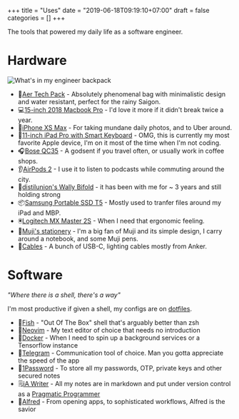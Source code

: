 +++
title = "Uses"
date = "2019-06-18T09:19:10+07:00"
draft = false
categories = []
+++

The tools that powered my daily life as a software engineer.

# Hardware

![What's in my engineer backpack](/images/whatisinmybackpack.jpg)

- 🎒[Aer Tech Pack](https://www.aersf.com/tech-pack-black) - Absolutely phenomenal bag with minimalistic design and water resistant, perfect for the rainy Saigon.
- 💻[15-inch 2018 Macbook Pro](https://www.apple.com/macbook-pro/) - I'd love it more if it didn't break twice a year.
- 📱[iPhone XS Max](https://www.apple.com/iphone-xs/) - For taking mundane daily photos, and to Uber around.
- 📧[11-inch iPad Pro with Smart Keyboard](https://www.apple.com/ipad-pro/) - OMG, this is currently my most favorite Apple device, I'm on it most of the time when I'm not coding.
- 🎧[Bose QC35](https://www.bose.com/en_us/products/headphones/over_ear_headphones/quietcomfort-35-wireless-ii.html) - A godsent if you travel often, or usually work in coffee shops.
- 👂[AirPods 2](https://www.apple.com/airpods/) - I use it to listen to podcasts while commuting around the city.
- 👛[distilunion's Wally Bifold](https://www.distilunion.com/collections/all-wally-wallets/products/wally-bifold?variant=6851039363129) - it has been with me for ~ 3 years and still holding strong
- 📦[Samsung Portable SSD T5](https://www.amazon.com/Samsung-T5-Portable-SSD-MU-PA1T0B/dp/B073H552FJ) - Mostly used to tranfer files around my iPad and MBP.
- 🖲[Logitech MX Master 2S](https://www.amazon.com/Logitech-Wireless-Cross-Computer-Control-Windows/dp/B071Z8RZHG) - When I need that ergonomic feeling.
- 📒[Muji's stationery](https://www.muji.us/store/stationery.html) - I'm a big fan of Muji and its simple design, I carry around a notebook, and some Muji pens.
- 🚠[Cables](http://www.anker.com) - A bunch of USB-C, lighting cables mostly from Anker.

# Software

_"Where there is a shell, there's a way"_

I'm most productive if given a shell, my configs are on [dotfiles](http://github.com/khoi/dotfiles).

- 🐡[Fish](http://fishshell.com/) - "Out Of The Box" shell that's arguably better than zsh
- 📝[Neovim](https://neovim.io/) - My text editor of choice that needs no introduction
- 🐳[Docker](https://docker.io) - When I need to spin up a background services or a Tensorflow instance
- 💬[Telegram](https://telegram.org/) - Communication tool of choice. Man you gotta appreciate the speed of the app
- 🔐[1Password](https://1password.com) - To store all my passwords, OTP, private keys and other secured notes
- 🗒[iA Writer](https://ia.net/writer) - All my notes are in markdown and put under version control as a [Pragmatic Programmer](https://www.amazon.com/Pragmatic-Programmer-Journeyman-Master/dp/020161622X)
- 🎩[Alfred](https://www.alfredapp.com/) - From opening apps, to sophisticated workflows, Alfred is the savior